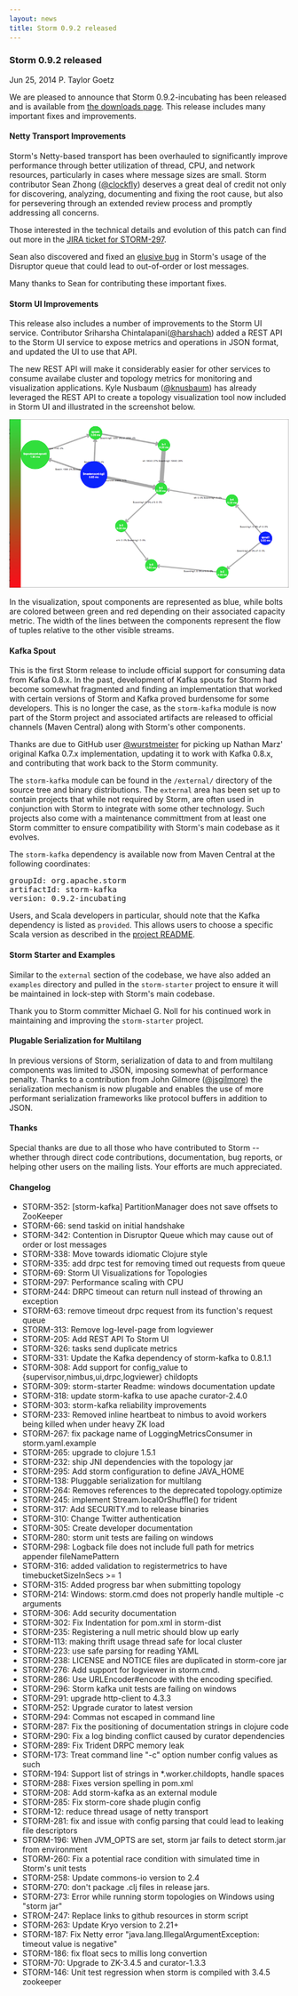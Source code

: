 ```yaml
---
layout: news
title: Storm 0.9.2 released
---
```

<!--Post Header-->
<h3 class="news-title">Storm 0.9.2 released</h3>
<div class="news-meta">
    <i class="fa fa-calendar"></i> Jun 25, 2014 <i class="fa fa-user"></i> P. Taylor Goetz
</div>
<!--Post Body-->
<p>We are pleased to announce that Storm 0.9.2-incubating has been released and is available from <a href="/downloads.html">the downloads page</a>. This release includes many important fixes and improvements.</p>
<h4>Netty Transport Improvements</h4>
<p>Storm's Netty-based transport has been overhauled to significantly improve performance through better utilization of thread, CPU, and network resources, particularly in cases where message sizes are small. Storm contributor Sean Zhong (<a href="https://github.com/clockfly">@clockfly</a>) deserves a great deal of credit not only for discovering, analyzing, documenting and fixing the root cause, but also for persevering through an extended review process and promptly addressing all concerns.</p>
<p>Those interested in the technical details and evolution of this patch can find out more in the <a href="https://issues.apache.org/jira/browse/STORM-297" target="_blank">JIRA ticket for STORM-297</a>.</p>
<p>Sean also discovered and fixed an <a href="https://issues.apache.org/jira/browse/STORM-342" target="_blank">elusive bug</a> in Storm's usage of the Disruptor queue that could lead to out-of-order or lost messages. </p>
<p>Many thanks to Sean for contributing these important fixes.</p>
<h4>Storm UI Improvements</h4>
<p>This release also includes a number of improvements to the Storm UI service. Contributor Sriharsha Chintalapani(<a href="https://github.com/harshach">@harshach</a>) added a REST API to the Storm UI service to expose metrics and operations in JSON format, and updated the UI to use that API.</p>
<p>The new REST API will make it considerably easier for other services to consume availabe cluster and topology metrics for monitoring and visualization applications. Kyle Nusbaum (<a href="https://github.com/knusbaum">@knusbaum</a>) has already leveraged the REST API to create a topology visualization tool now included in Storm UI and illustrated in the screenshot below.</p>
<p><img src="ui_topology_viz.png" alt="Storm UI Topology Visualization" class="img-responsive"></p>
<p>In the visualization, spout components are represented as blue, while bolts are colored between green and red depending on their associated capacity metric. The width of the lines between the components represent the flow of tuples relative to the other visible streams. </p>
<h4>Kafka Spout</h4>
<p>This is the first Storm release to include official support for consuming data from Kafka 0.8.x. In the past, development of Kafka spouts for Storm had become somewhat fragmented and finding an implementation that worked with certain versions of Storm and Kafka proved burdensome for some developers. This is no longer the case, as the <code>storm-kafka</code> module is now part of the Storm project and associated artifacts are released to official channels (Maven Central) along with Storm's other components.</p>
<p>Thanks are due to GitHub user <a href="">@wurstmeister</a> for picking up Nathan Marz' original Kafka 0.7.x implementation, updating it to work with Kafka 0.8.x, and contributing that work back to the Storm community.</p>
<p>The <code>storm-kafka</code> module can be found in the <code>/external/</code> directory of the source tree and binary distributions. The <code>external</code> area has been set up to contain projects that while not required by Storm, are often used in conjunction with Storm to integrate with some other technology. Such projects also come with a maintenance committment from at least one Storm committer to ensure compatibility with Storm's main codebase as it evolves.</p>
<p>The <code>storm-kafka</code> dependency is available now from Maven Central at the following coordinates:</p>
<pre>groupId: org.apache.storm
artifactId: storm-kafka
version: 0.9.2-incubating
</pre>
<p>Users, and Scala developers in particular, should note that the Kafka dependency is listed as <code>provided</code>. This allows users to choose a specific Scala version as described in the <a href="https://github.com/apache/incubator-storm/tree/v0.9.2-incubating/external/storm-kafka" target="_blank">project README</a>.</p>
<h4>Storm Starter and Examples</h4>
<p>Similar to the <code>external</code> section of the codebase, we have also added an <code>examples</code> directory and pulled in the <code>storm-starter</code> project to ensure it will be maintained in lock-step with Storm's main codebase.</p>
<p>Thank you to Storm committer Michael G. Noll for his continued work in maintaining and improving the <code>storm-starter</code> project.</p>
<h4>Plugable Serialization for Multilang</h4>
<p>In previous versions of Storm, serialization of data to and from multilang components was limited to JSON, imposing somewhat of performance penalty. Thanks to a contribution from John Gilmore (<a href="https://github.com/jsgilmore">@jsgilmore</a>) the serialization mechanism is now plugable and enables the use of more performant serialization frameworks like protocol buffers in addition to JSON.</p>
<h4>Thanks</h4>
<p>Special thanks are due to all those who have contributed to Storm -- whether through direct code contributions, documentation, bug reports, or helping other users on the mailing lists. Your efforts are much appreciated.</p>
<h4>Changelog</h4>
<ul>
	<li>STORM-352: [storm-kafka] PartitionManager does not save offsets to ZooKeeper</li>
	<li>STORM-66: send taskid on initial handshake</li>
	<li>STORM-342: Contention in Disruptor Queue which may cause out of order or lost messages</li>
	<li>STORM-338: Move towards idiomatic Clojure style </li>
	<li>STORM-335: add drpc test for removing timed out requests from queue</li>
	<li>STORM-69: Storm UI Visualizations for Topologies</li>
	<li>STORM-297: Performance scaling with CPU</li>
	<li>STORM-244: DRPC timeout can return null instead of throwing an exception</li>
	<li>STORM-63: remove timeout drpc request from its function's request queue</li>
	<li>STORM-313: Remove log-level-page from logviewer</li>
	<li>STORM-205: Add REST API To Storm UI</li>
	<li>STORM-326: tasks send duplicate metrics</li>
	<li>STORM-331: Update the Kafka dependency of storm-kafka to 0.8.1.1</li>
	<li>STORM-308: Add support for config_value to {supervisor,nimbus,ui,drpc,logviewer} childopts</li>
	<li>STORM-309: storm-starter Readme: windows documentation update</li>
	<li>STORM-318: update storm-kafka to use apache curator-2.4.0</li>
	<li>STORM-303: storm-kafka reliability improvements</li>
	<li>STORM-233: Removed inline heartbeat to nimbus to avoid workers being killed when under heavy ZK load</li>
	<li>STORM-267: fix package name of LoggingMetricsConsumer in storm.yaml.example</li>
	<li>STORM-265: upgrade to clojure 1.5.1</li>
	<li>STORM-232: ship JNI dependencies with the topology jar</li>
	<li>STORM-295: Add storm configuration to define JAVA_HOME</li>
	<li>STORM-138: Pluggable serialization for multilang</li>
	<li>STORM-264: Removes references to the deprecated topology.optimize</li>
	<li>STORM-245: implement Stream.localOrShuffle() for trident</li>
	<li>STORM-317: Add SECURITY.md to release binaries</li>
	<li>STORM-310: Change Twitter authentication</li>
	<li>STORM-305: Create developer documentation</li>
	<li>STORM-280: storm unit tests are failing on windows</li>
	<li>STORM-298: Logback file does not include full path for metrics appender fileNamePattern</li>
	<li>STORM-316: added validation to registermetrics to have timebucketSizeInSecs &gt;= 1</li>
	<li>STORM-315: Added progress bar when submitting topology</li>
	<li>STORM-214: Windows: storm.cmd does not properly handle multiple -c arguments</li>
	<li>STORM-306: Add security documentation</li>
	<li>STORM-302: Fix Indentation for pom.xml in storm-dist</li>
	<li>STORM-235: Registering a null metric should blow up early</li>
	<li>STORM-113: making thrift usage thread safe for local cluster</li>
	<li>STORM-223: use safe parsing for reading YAML</li>
	<li>STORM-238: LICENSE and NOTICE files are duplicated in storm-core jar</li>
	<li>STORM-276: Add support for logviewer in storm.cmd.</li>
	<li>STORM-286: Use URLEncoder#encode with the encoding specified.</li>
	<li>STORM-296: Storm kafka unit tests are failing on windows</li>
	<li>STORM-291: upgrade http-client to 4.3.3</li>
	<li>STORM-252: Upgrade curator to latest version</li>
	<li>STORM-294: Commas not escaped in command line</li>
	<li>STORM-287: Fix the positioning of documentation strings in clojure code</li>
	<li>STORM-290: Fix a log binding conflict caused by curator dependencies</li>
	<li>STORM-289: Fix Trident DRPC memory leak</li>
	<li>STORM-173: Treat command line "-c" option number config values as such</li>
	<li>STORM-194: Support list of strings in *.worker.childopts, handle spaces</li>
	<li>STORM-288: Fixes version spelling in pom.xml</li>
	<li>STORM-208: Add storm-kafka as an external module</li>
	<li>STORM-285: Fix storm-core shade plugin config</li>
	<li>STORM-12: reduce thread usage of netty transport</li>
	<li>STORM-281: fix and issue with config parsing that could lead to leaking file descriptors</li>
	<li>STORM-196: When JVM_OPTS are set, storm jar fails to detect storm.jar from environment</li>
	<li>STORM-260: Fix a potential race condition with simulated time in Storm's unit tests</li>
	<li>STORM-258: Update commons-io version to 2.4</li>
	<li>STORM-270: don't package .clj files in release jars.</li>
	<li>STORM-273: Error while running storm topologies on Windows using "storm jar"</li>
	<li>STROM-247: Replace links to github resources in storm script</li>
	<li>STORM-263: Update Kryo version to 2.21+</li>
	<li>STORM-187: Fix Netty error "java.lang.IllegalArgumentException: timeout value is negative"</li>
	<li>STORM-186: fix float secs to millis long convertion</li>
	<li>STORM-70: Upgrade to ZK-3.4.5 and curator-1.3.3</li>
	<li>STORM-146: Unit test regression when storm is compiled with 3.4.5 zookeeper</li>
</ul>









